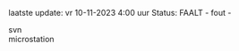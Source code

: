 laatste update: 
vr 10-11-2023  4:00   uur 
Status: FAALT - fout - 
<div class="service R">svn</div><div class="service Y">microstation</div>